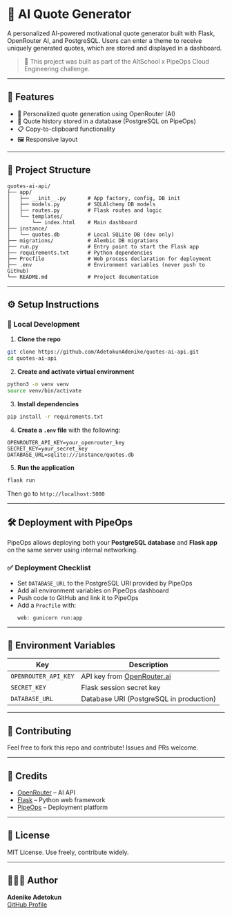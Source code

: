 # 🌟 AI Quote Generator

A personalized AI-powered motivational quote generator built with Flask, OpenRouter AI, and PostgreSQL. Users can enter a theme to receive uniquely generated quotes, which are stored and displayed in a dashboard.

> 🚀 This project was built as part of the AltSchool x PipeOps Cloud Engineering challenge.

---

## 🧠 Features

- 🎯 Personalized quote generation using OpenRouter (AI)
- 💾 Quote history stored in a database (PostgreSQL on PipeOps)
- 📋 Copy-to-clipboard functionality
- 🖼️ Responsive layout

---

## 📁 Project Structure

```
quotes-ai-api/
├── app/
│   ├── __init__.py       # App factory, config, DB init
│   ├── models.py         # SQLAlchemy DB models
│   ├── routes.py         # Flask routes and logic
│   └── templates/
│       └── index.html    # Main dashboard
├── instance/
│   └── quotes.db         # Local SQLite DB (dev only)
├── migrations/           # Alembic DB migrations
├── run.py                # Entry point to start the Flask app
├── requirements.txt      # Python dependencies
├── Procfile              # Web process declaration for deployment
├── .env                  # Environment variables (never push to GitHub)
└── README.md             # Project documentation
```

---

## ⚙️ Setup Instructions

### 🔧 Local Development

1. **Clone the repo**

```bash
git clone https://github.com/AdetokunAdenike/quotes-ai-api.git
cd quotes-ai-api
```

2. **Create and activate virtual environment**

```bash
python3 -m venv venv
source venv/bin/activate
```

3. **Install dependencies**

```bash
pip install -r requirements.txt
```

4. **Create a `.env` file** with the following:

```env
OPENROUTER_API_KEY=your_openrouter_key
SECRET_KEY=your_secret_key
DATABASE_URL=sqlite:///instance/quotes.db
```

5. **Run the application**

```bash
flask run
```

Then go to `http://localhost:5000`

---

## 🛠️ Deployment with PipeOps

PipeOps allows deploying both your **PostgreSQL database** and **Flask app** on the same server using internal networking.

### ✅ Deployment Checklist

- Set `DATABASE_URL` to the PostgreSQL URI provided by PipeOps
- Add all environment variables on PipeOps dashboard
- Push code to GitHub and link it to PipeOps
- Add a `Procfile` with:
  ```
  web: gunicorn run:app
  ```

---

## 🔐 Environment Variables

| Key                 | Description                          |
|---------------------|--------------------------------------|
| `OPENROUTER_API_KEY` | API key from [OpenRouter.ai](https://openrouter.ai) |
| `SECRET_KEY`         | Flask session secret key             |
| `DATABASE_URL`       | Database URI (PostgreSQL in production) |

---

## 🤝 Contributing

Feel free to fork this repo and contribute! Issues and PRs welcome.

---

## 🧠 Credits

- [OpenRouter](https://openrouter.ai) – AI API
- [Flask](https://flask.palletsprojects.com/) – Python web framework
- [PipeOps](https://pipeops.io) – Deployment platform

---

## 📜 License

MIT License. Use freely, contribute widely.

---

## 👩🏽‍💻 Author

**Adenike Adetokun**  
[GitHub Profile](https://github.com/AdetokunAdenike)